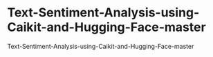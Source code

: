# Text-Sentiment-Analysis-using-Caikit-and-Hugging-Face-master
Text-Sentiment-Analysis-using-Caikit-and-Hugging-Face-master
